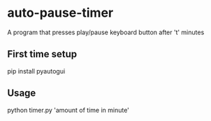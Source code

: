 # auto-pause-timer
A program that presses play/pause keyboard button after 't' minutes

## First time setup
pip install pyautogui

## Usage
python timer.py 'amount of time in minute'
